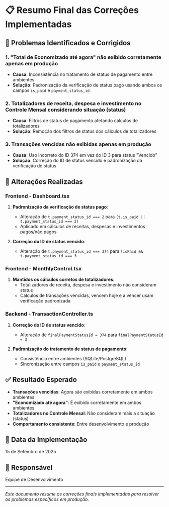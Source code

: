# 📋 Resumo Final das Correções Implementadas

## 🎯 Problemas Identificados e Corrigidos

### 1. **"Total de Economizado até agora" não exibido corretamente apenas em produção**
- **Causa**: Inconsistência no tratamento de status de pagamento entre ambientes
- **Solução**: Padronização da verificação de status pago usando ambos os campos `is_paid` e `payment_status_id`

### 2. **Totalizadores de receita, despesa e investimento no Controle Mensal considerando situação (status)**
- **Causa**: Filtros de status de pagamento afetando cálculos de totalizadores
- **Solução**: Remoção dos filtros de status dos cálculos de totalizadores

### 3. **Transações vencidas não exibidas apenas em produção**
- **Causa**: Uso incorreto do ID 374 em vez do ID 3 para status "Vencido"
- **Solução**: Correção do ID de status vencido e padronização da verificação de status

## 🔧 Alterações Realizadas

### Frontend - Dashboard.tsx
1. **Padronização da verificação de status pago**:
   - Alteração de `t.payment_status_id === 2` para `(t.is_paid || t.payment_status_id === 2)`
   - Aplicado em cálculos de receitas, despesas e investimentos pagos/não pagos

2. **Correção do ID de status vencido**:
   - Alteração de `t.payment_status_id === 374` para `!isPaid && t.payment_status_id === 3`

### Frontend - MonthlyControl.tsx
1. **Mantidos os cálculos corretos de totalizadores**:
   - Totalizadores de receita, despesa e investimento não consideram status
   - Cálculos de transações vencidas, vencem hoje e a vencer usam verificação padronizada

### Backend - TransactionController.ts
1. **Correção do ID de status vencido**:
   - Alteração de `finalPaymentStatusId = 374` para `finalPaymentStatusId = 3`

2. **Padronização do tratamento de status de pagamento**:
   - Consistência entre ambientes (SQLite/PostgreSQL)
   - Sincronização entre campos `is_paid` e `payment_status_id`

## ✅ Resultado Esperado

- **Transações vencidas**: Agora são exibidas corretamente em ambos ambientes
- **"Economizado até agora"**: É exibido corretamente em ambos ambientes
- **Totalizadores no Controle Mensal**: Não consideram mais a situação (status)
- **Comportamento consistente**: Entre desenvolvimento e produção

## 📅 Data da Implementação
15 de Setembro de 2025

## 👥 Responsável
Equipe de Desenvolvimento

---
*Este documento resume as correções finais implementadas para resolver os problemas específicos em produção.*